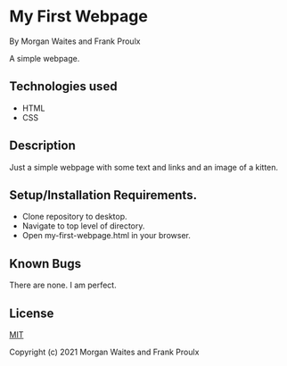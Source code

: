 # My First Webpage

By Morgan Waites and Frank Proulx

A simple webpage.

## Technologies used
* HTML
* CSS

## Description
Just a simple webpage with some text and links and an image of a kitten.

## Setup/Installation Requirements.
* Clone repository to desktop.
* Navigate to top level of directory.
* Open my-first-webpage.html in your browser.

## Known Bugs
There are none. I am perfect.

## License
[MIT](https://opensource.org/licenses/MIT)

Copyright (c) 2021 Morgan Waites and Frank Proulx